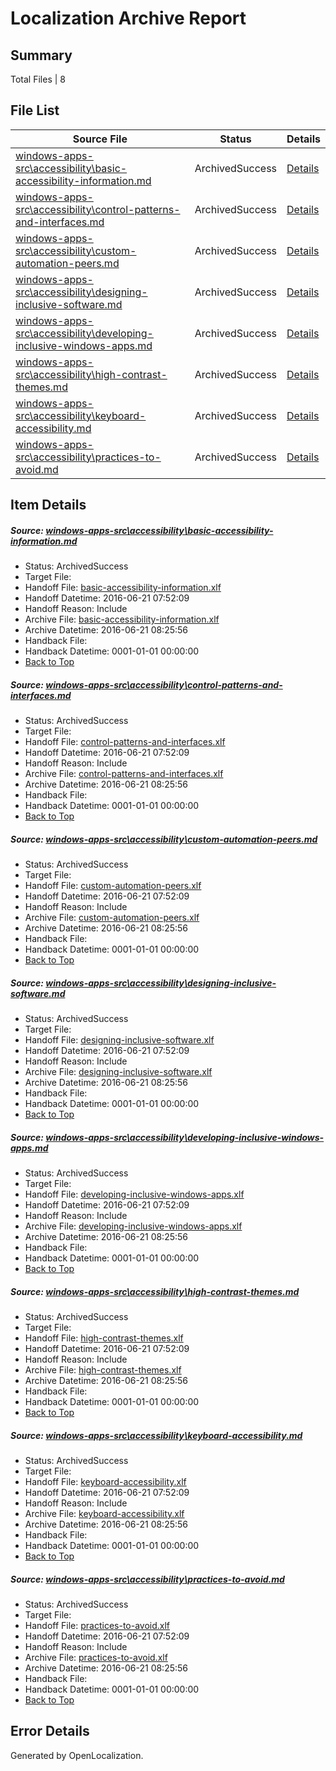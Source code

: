 # <a name='report-top'></a> Localization Archive Report

## Summary
 Total Files | 8

## File List
 Source File | Status | Details 
 ----------- | ------ | ------- 
 [windows-apps-src\accessibility\basic-accessibility-information.md](https://github.com/OpenLocalizationTest/windows-apps/blob/59e02840c72d8bccda7e318197e4bf45ed667fa4/windows-apps-src/accessibility/basic-accessibility-information.md) | ArchivedSuccess | [Details](#5bf13f4efc571dd449e7557e7b347f909e1cffa412)
 [windows-apps-src\accessibility\control-patterns-and-interfaces.md](https://github.com/OpenLocalizationTest/windows-apps/blob/59e02840c72d8bccda7e318197e4bf45ed667fa4/windows-apps-src/accessibility/control-patterns-and-interfaces.md) | ArchivedSuccess | [Details](#71071c989ca4aaa727d18d3ec25d8642517c4b2613)
 [windows-apps-src\accessibility\custom-automation-peers.md](https://github.com/OpenLocalizationTest/windows-apps/blob/59e02840c72d8bccda7e318197e4bf45ed667fa4/windows-apps-src/accessibility/custom-automation-peers.md) | ArchivedSuccess | [Details](#893e17205783bfb787ae5597a48abcb09fb6631f14)
 [windows-apps-src\accessibility\designing-inclusive-software.md](https://github.com/OpenLocalizationTest/windows-apps/blob/ea4d413e0b2ade1429d255afbc6a1a73ea308051/windows-apps-src/accessibility/designing-inclusive-software.md) | ArchivedSuccess | [Details](#6f1c0663034f81bb0ddfe42c04fbe60562b45c1c15)
 [windows-apps-src\accessibility\developing-inclusive-windows-apps.md](https://github.com/OpenLocalizationTest/windows-apps/blob/59e02840c72d8bccda7e318197e4bf45ed667fa4/windows-apps-src/accessibility/developing-inclusive-windows-apps.md) | ArchivedSuccess | [Details](#77c401fd9686cb260e7b2d9e4bdf47a91d76802e16)
 [windows-apps-src\accessibility\high-contrast-themes.md](https://github.com/OpenLocalizationTest/windows-apps/blob/f7ffa823abf18dc5b8d5992f5a2b32b9852520c7/windows-apps-src/accessibility/high-contrast-themes.md) | ArchivedSuccess | [Details](#44562de02c52e4d44cc5559d8d74425a620477be17)
 [windows-apps-src\accessibility\keyboard-accessibility.md](https://github.com/OpenLocalizationTest/windows-apps/blob/59e02840c72d8bccda7e318197e4bf45ed667fa4/windows-apps-src/accessibility/keyboard-accessibility.md) | ArchivedSuccess | [Details](#433f1fb4ccb92f262b33ecea97f1bf8fe335cb4822)
 [windows-apps-src\accessibility\practices-to-avoid.md](https://github.com/OpenLocalizationTest/windows-apps/blob/59e02840c72d8bccda7e318197e4bf45ed667fa4/windows-apps-src/accessibility/practices-to-avoid.md) | ArchivedSuccess | [Details](#b5f5f220d5ff70d70dd797c0bf26a355bd44756323)

## Item Details
##### <a name='5bf13f4efc571dd449e7557e7b347f909e1cffa412'></a> Source: [windows-apps-src\accessibility\basic-accessibility-information.md](https://github.com/OpenLocalizationTest/windows-apps/blob/59e02840c72d8bccda7e318197e4bf45ed667fa4/windows-apps-src/accessibility/basic-accessibility-information.md)
* Status: ArchivedSuccess
* Target File: 
* Handoff File: [basic-accessibility-information.xlf](https://github.com/OpenLocalizationOrg/olhandoff/blob/ae447657e5f487d98708aa0b1a2b855a26aa0d13/ol-handoff/windows-apps.neutral.qimu/windows-apps-src/accessibility/basic-accessibility-information.xlf)
* Handoff Datetime: 2016-06-21 07:52:09
* Handoff Reason: Include
* Archive File: [basic-accessibility-information.xlf](https://github.com/OpenLocalizationOrg/olhandoff/blob/3dcbce2efa8a22c6f574bbb84f4ace059faff444/ol-archive/windows-apps.neutral.qimu/windows-apps-src/accessibility/basic-accessibility-information.xlf)
* Archive Datetime: 2016-06-21 08:25:56
* Handback File: 
* Handback Datetime: 0001-01-01 00:00:00
* [Back to Top](#report-top)

##### <a name='71071c989ca4aaa727d18d3ec25d8642517c4b2613'></a> Source: [windows-apps-src\accessibility\control-patterns-and-interfaces.md](https://github.com/OpenLocalizationTest/windows-apps/blob/59e02840c72d8bccda7e318197e4bf45ed667fa4/windows-apps-src/accessibility/control-patterns-and-interfaces.md)
* Status: ArchivedSuccess
* Target File: 
* Handoff File: [control-patterns-and-interfaces.xlf](https://github.com/OpenLocalizationOrg/olhandoff/blob/ae447657e5f487d98708aa0b1a2b855a26aa0d13/ol-handoff/windows-apps.neutral.qimu/windows-apps-src/accessibility/control-patterns-and-interfaces.xlf)
* Handoff Datetime: 2016-06-21 07:52:09
* Handoff Reason: Include
* Archive File: [control-patterns-and-interfaces.xlf](https://github.com/OpenLocalizationOrg/olhandoff/blob/3dcbce2efa8a22c6f574bbb84f4ace059faff444/ol-archive/windows-apps.neutral.qimu/windows-apps-src/accessibility/control-patterns-and-interfaces.xlf)
* Archive Datetime: 2016-06-21 08:25:56
* Handback File: 
* Handback Datetime: 0001-01-01 00:00:00
* [Back to Top](#report-top)

##### <a name='893e17205783bfb787ae5597a48abcb09fb6631f14'></a> Source: [windows-apps-src\accessibility\custom-automation-peers.md](https://github.com/OpenLocalizationTest/windows-apps/blob/59e02840c72d8bccda7e318197e4bf45ed667fa4/windows-apps-src/accessibility/custom-automation-peers.md)
* Status: ArchivedSuccess
* Target File: 
* Handoff File: [custom-automation-peers.xlf](https://github.com/OpenLocalizationOrg/olhandoff/blob/ae447657e5f487d98708aa0b1a2b855a26aa0d13/ol-handoff/windows-apps.neutral.qimu/windows-apps-src/accessibility/custom-automation-peers.xlf)
* Handoff Datetime: 2016-06-21 07:52:09
* Handoff Reason: Include
* Archive File: [custom-automation-peers.xlf](https://github.com/OpenLocalizationOrg/olhandoff/blob/3dcbce2efa8a22c6f574bbb84f4ace059faff444/ol-archive/windows-apps.neutral.qimu/windows-apps-src/accessibility/custom-automation-peers.xlf)
* Archive Datetime: 2016-06-21 08:25:56
* Handback File: 
* Handback Datetime: 0001-01-01 00:00:00
* [Back to Top](#report-top)

##### <a name='6f1c0663034f81bb0ddfe42c04fbe60562b45c1c15'></a> Source: [windows-apps-src\accessibility\designing-inclusive-software.md](https://github.com/OpenLocalizationTest/windows-apps/blob/ea4d413e0b2ade1429d255afbc6a1a73ea308051/windows-apps-src/accessibility/designing-inclusive-software.md)
* Status: ArchivedSuccess
* Target File: 
* Handoff File: [designing-inclusive-software.xlf](https://github.com/OpenLocalizationOrg/olhandoff/blob/ae447657e5f487d98708aa0b1a2b855a26aa0d13/ol-handoff/windows-apps.neutral.qimu/windows-apps-src/accessibility/designing-inclusive-software.xlf)
* Handoff Datetime: 2016-06-21 07:52:09
* Handoff Reason: Include
* Archive File: [designing-inclusive-software.xlf](https://github.com/OpenLocalizationOrg/olhandoff/blob/3dcbce2efa8a22c6f574bbb84f4ace059faff444/ol-archive/windows-apps.neutral.qimu/windows-apps-src/accessibility/designing-inclusive-software.xlf)
* Archive Datetime: 2016-06-21 08:25:56
* Handback File: 
* Handback Datetime: 0001-01-01 00:00:00
* [Back to Top](#report-top)

##### <a name='77c401fd9686cb260e7b2d9e4bdf47a91d76802e16'></a> Source: [windows-apps-src\accessibility\developing-inclusive-windows-apps.md](https://github.com/OpenLocalizationTest/windows-apps/blob/59e02840c72d8bccda7e318197e4bf45ed667fa4/windows-apps-src/accessibility/developing-inclusive-windows-apps.md)
* Status: ArchivedSuccess
* Target File: 
* Handoff File: [developing-inclusive-windows-apps.xlf](https://github.com/OpenLocalizationOrg/olhandoff/blob/ae447657e5f487d98708aa0b1a2b855a26aa0d13/ol-handoff/windows-apps.neutral.qimu/windows-apps-src/accessibility/developing-inclusive-windows-apps.xlf)
* Handoff Datetime: 2016-06-21 07:52:09
* Handoff Reason: Include
* Archive File: [developing-inclusive-windows-apps.xlf](https://github.com/OpenLocalizationOrg/olhandoff/blob/3dcbce2efa8a22c6f574bbb84f4ace059faff444/ol-archive/windows-apps.neutral.qimu/windows-apps-src/accessibility/developing-inclusive-windows-apps.xlf)
* Archive Datetime: 2016-06-21 08:25:56
* Handback File: 
* Handback Datetime: 0001-01-01 00:00:00
* [Back to Top](#report-top)

##### <a name='44562de02c52e4d44cc5559d8d74425a620477be17'></a> Source: [windows-apps-src\accessibility\high-contrast-themes.md](https://github.com/OpenLocalizationTest/windows-apps/blob/f7ffa823abf18dc5b8d5992f5a2b32b9852520c7/windows-apps-src/accessibility/high-contrast-themes.md)
* Status: ArchivedSuccess
* Target File: 
* Handoff File: [high-contrast-themes.xlf](https://github.com/OpenLocalizationOrg/olhandoff/blob/ae447657e5f487d98708aa0b1a2b855a26aa0d13/ol-handoff/windows-apps.neutral.qimu/windows-apps-src/accessibility/high-contrast-themes.xlf)
* Handoff Datetime: 2016-06-21 07:52:09
* Handoff Reason: Include
* Archive File: [high-contrast-themes.xlf](https://github.com/OpenLocalizationOrg/olhandoff/blob/3dcbce2efa8a22c6f574bbb84f4ace059faff444/ol-archive/windows-apps.neutral.qimu/windows-apps-src/accessibility/high-contrast-themes.xlf)
* Archive Datetime: 2016-06-21 08:25:56
* Handback File: 
* Handback Datetime: 0001-01-01 00:00:00
* [Back to Top](#report-top)

##### <a name='433f1fb4ccb92f262b33ecea97f1bf8fe335cb4822'></a> Source: [windows-apps-src\accessibility\keyboard-accessibility.md](https://github.com/OpenLocalizationTest/windows-apps/blob/59e02840c72d8bccda7e318197e4bf45ed667fa4/windows-apps-src/accessibility/keyboard-accessibility.md)
* Status: ArchivedSuccess
* Target File: 
* Handoff File: [keyboard-accessibility.xlf](https://github.com/OpenLocalizationOrg/olhandoff/blob/ae447657e5f487d98708aa0b1a2b855a26aa0d13/ol-handoff/windows-apps.neutral.qimu/windows-apps-src/accessibility/keyboard-accessibility.xlf)
* Handoff Datetime: 2016-06-21 07:52:09
* Handoff Reason: Include
* Archive File: [keyboard-accessibility.xlf](https://github.com/OpenLocalizationOrg/olhandoff/blob/3dcbce2efa8a22c6f574bbb84f4ace059faff444/ol-archive/windows-apps.neutral.qimu/windows-apps-src/accessibility/keyboard-accessibility.xlf)
* Archive Datetime: 2016-06-21 08:25:56
* Handback File: 
* Handback Datetime: 0001-01-01 00:00:00
* [Back to Top](#report-top)

##### <a name='b5f5f220d5ff70d70dd797c0bf26a355bd44756323'></a> Source: [windows-apps-src\accessibility\practices-to-avoid.md](https://github.com/OpenLocalizationTest/windows-apps/blob/59e02840c72d8bccda7e318197e4bf45ed667fa4/windows-apps-src/accessibility/practices-to-avoid.md)
* Status: ArchivedSuccess
* Target File: 
* Handoff File: [practices-to-avoid.xlf](https://github.com/OpenLocalizationOrg/olhandoff/blob/ae447657e5f487d98708aa0b1a2b855a26aa0d13/ol-handoff/windows-apps.neutral.qimu/windows-apps-src/accessibility/practices-to-avoid.xlf)
* Handoff Datetime: 2016-06-21 07:52:09
* Handoff Reason: Include
* Archive File: [practices-to-avoid.xlf](https://github.com/OpenLocalizationOrg/olhandoff/blob/3dcbce2efa8a22c6f574bbb84f4ace059faff444/ol-archive/windows-apps.neutral.qimu/windows-apps-src/accessibility/practices-to-avoid.xlf)
* Archive Datetime: 2016-06-21 08:25:56
* Handback File: 
* Handback Datetime: 0001-01-01 00:00:00
* [Back to Top](#report-top)


## Error Details

Generated by OpenLocalization.
